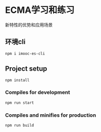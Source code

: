 # ECMA学习和练习
新特性的优势和应用场景

## 环境cli
```
npm i imooc-es-cli
```
## Project setup
```
npm install
```

### Compiles for development
```
npm run start
```

### Compiles and minifies for production
```
npm run build
```
